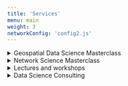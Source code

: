 ```yaml
---
title: 'Services'
menu: main
weight: 3
networkConfig: 'config2.js'
---
```


<div class="services">
  <details class="service">
      <summary class="service__title">Geospatial Data Science Masterclass</summary>
      <p class="service__description">Are you interested in leveling up your geospatial skills, from data cleaning to map visualizations? Milan has been working with geospatial data for over five years, including start-ups, governmental, and consulting projects. He is now ready to share his insights and best practices during his one-on-one masterclasses!</p>
      <a class="service__contact button" href="../contact#geospatial-data-science-masterclass">Ask for details</a>
  </details>
  <details class="service">
      <summary class="service__title">Network Science Masterclass</summary>
      <p class="service__description">Do you want to understand complex systems, from legal tech to HR, or simply create powerful network visualizations of your data? Now is the chance to learn from an expert who had his networks from GQ to the New York Times in Milan's limited one-on-one masterclasses!</p>
      <a class="service__contact button" href="../contact#network-science-masterclass">Ask for details</a>
  </details>
    <details class="service">
        <summary class="service__title">Lectures and workshops</summary>
        <p class="service__description">Milan has been a lecturer and keynote speaker at large events for years both in academia and the private sector - now you can invite him to your event covering various areas of data science and its applications, particularly network science and geospatial data analytics. For references, please visit the <a href="../appearances">Appearances</a> section. </p>
        <a class="service__contact button" href="../contact#lecture-workshop">Ask for details</a>
    </details>
    <details class="service">
        <summary class="service__title">Data Science Consulting</summary>
        <p class="service__description">Milan and his team have been working with clients at all scales, from start-ups to global corporations, in numerous industry segments,  from consulting to fintech. Their expertise cover i) building data science teams from conducting interviews to organizing workflows, ii) designing user-friendly digital products utilizing large-scale data and AI, and iii) tackling a wide range of data-related problems using geospatial data science, network science, natural language processing, machine learning, and many more.</p>
        <a class="service__contact button" href="../contact#data-science-consulting">Ask for details</a>
    </details>

</div>
